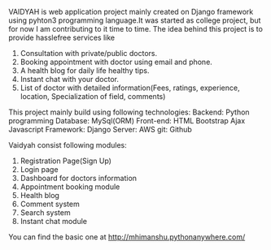 VAIDYAH is web application project mainly created on Django framework using pyhton3 programming language.It was started as college 
project, but for now I am contributing to it time to time. The idea behind this project is to provide hasslefree services like
1. Consultation with private/public doctors.
2. Booking appointment with doctor using email and phone.
3. A health blog for daily life healthy tips.
4. Instant chat with your doctor.
5. List of doctor with detailed information(Fees, ratings, experience, location, Specialization of field, comments)

This project mainly build using following technologies:
Backend:
   Python programming
Database:
   MySql(ORM)
Front-end:
   HTML
   Bootstrap
   Ajax
   Javascript
Framework:
   Django
Server:
   AWS
git:
   Github

Vaidyah consist following modules:
1. Registration Page(Sign Up)
2. Login page
3. Dashboard for doctors information
4. Appointment booking module
5. Health blog
6. Comment system
7. Search system
8. Instant chat module

You can find the basic one at http://mhimanshu.pythonanywhere.com/
